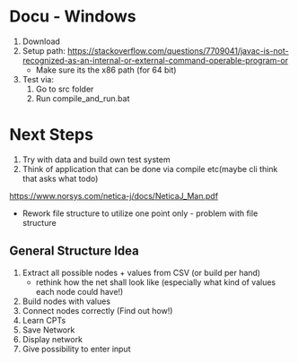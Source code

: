 # Docu - Windows
1. Download
2. Setup path: https://stackoverflow.com/questions/7709041/javac-is-not-recognized-as-an-internal-or-external-command-operable-program-or
    * Make sure its the x86 path (for 64 bit)
3. Test via:
    1. Go to src folder
    1. Run compile_and_run.bat
    
# Next Steps
1. Try with data and build own test system 
2. Think of application that can be done via compile etc(maybe cli think that asks what todo)


https://www.norsys.com/netica-j/docs/NeticaJ_Man.pdf
* Rework file structure to utilize one point only - problem with file structure 

## General Structure Idea  
1. Extract all possible nodes + values from CSV (or build per hand)
    * rethink how the net shall look like (especially what kind of values each node could have!)
2. Build nodes with values 
3. Connect nodes correctly (Find out how!)
4. Learn CPTs 
5. Save Network
6. Display network
7. Give possibility to enter input




